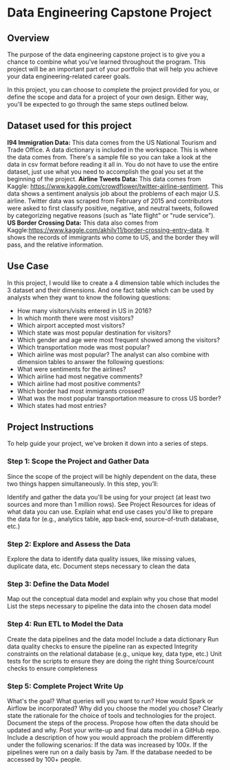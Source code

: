 # Data Engineering Capstone Project

## Overview
The purpose of the data engineering capstone project is to give you a chance to combine what you've learned throughout the program. This project will be an important part of your portfolio that will help you achieve your data engineering-related career goals.

In this project, you can choose to complete the project provided for you, or define the scope and data for a project of your own design. Either way, you'll be expected to go through the same steps outlined below.

## Dataset used for this project

**I94 Immigration Data:** This data comes from the US National Tourism and Trade Office. A data dictionary is included in the workspace. This is where the data comes from. There's a sample file so you can take a look at the data in csv format before reading it all in. You do not have to use the entire dataset, just use what you need to accomplish the goal you set at the beginning of the project.
**Airline Tweets Data:** This data comes from Kaggle: https://www.kaggle.com/crowdflower/twitter-airline-sentiment. This data shows a sentiment analysis job about the problems of each major U.S. airline. Twitter data was scraped from February of 2015 and contributors were asked to first classify positive, negative, and neutral tweets, followed by categorizing negative reasons (such as "late flight" or "rude service").
**US Border Crossing Data:** This data also comes from Kaggle:https://www.kaggle.com/akhilv11/border-crossing-entry-data. It shows the records of immigrants who come to US, and the border they will pass, and the relative information.

## Use Case

In this project, I would like to create a 4 dimension table which includes the 3 dataset and their dimensions. And one fact table which can be used by analysts when they want to know the following questions:
- How many visitors/visits entered in US in 2016?
- In which month there were most visitors?
- Which airport accepted most visitors?
- Which state was most popular destination for visitors?
- Which gender and age were most frequent showed among the visitors?
- Which transportation mode was most popular?
- Which airline was most popular?
The analyst can also combine with dimension tables to answer the following questions:
- What were sentiments for the airlines?
- Which airline had most negative comments?
- Which airline had most positive comments?
- Which border had most immigrants crossed?
- What was the most popular transportation measure to cross US border?
- Which states had most entries?


## Project Instructions
To help guide your project, we've broken it down into a series of steps.

### Step 1: Scope the Project and Gather Data
Since the scope of the project will be highly dependent on the data, these two things happen simultaneously. In this step, you’ll:

Identify and gather the data you'll be using for your project (at least two sources and more than 1 million rows). See Project Resources for ideas of what data you can use.
Explain what end use cases you'd like to prepare the data for (e.g., analytics table, app back-end, source-of-truth database, etc.)

### Step 2: Explore and Assess the Data
Explore the data to identify data quality issues, like missing values, duplicate data, etc.
Document steps necessary to clean the data

### Step 3: Define the Data Model
Map out the conceptual data model and explain why you chose that model
List the steps necessary to pipeline the data into the chosen data model

### Step 4: Run ETL to Model the Data
Create the data pipelines and the data model
Include a data dictionary
Run data quality checks to ensure the pipeline ran as expected
Integrity constraints on the relational database (e.g., unique key, data type, etc.)
Unit tests for the scripts to ensure they are doing the right thing
Source/count checks to ensure completeness

### Step 5: Complete Project Write Up
What's the goal? What queries will you want to run? How would Spark or Airflow be incorporated? Why did you choose the model you chose?
Clearly state the rationale for the choice of tools and technologies for the project.
Document the steps of the process.
Propose how often the data should be updated and why.
Post your write-up and final data model in a GitHub repo.
Include a description of how you would approach the problem differently under the following scenarios:
If the data was increased by 100x.
If the pipelines were run on a daily basis by 7am.
If the database needed to be accessed by 100+ people.